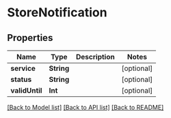 # StoreNotification

## Properties
Name | Type | Description | Notes
------------ | ------------- | ------------- | -------------
**service** | **String** |  | [optional] 
**status** | **String** |  | [optional] 
**validUntil** | **Int** |  | [optional] 

[[Back to Model list]](../README.md#documentation-for-models) [[Back to API list]](../README.md#documentation-for-api-endpoints) [[Back to README]](../README.md)


